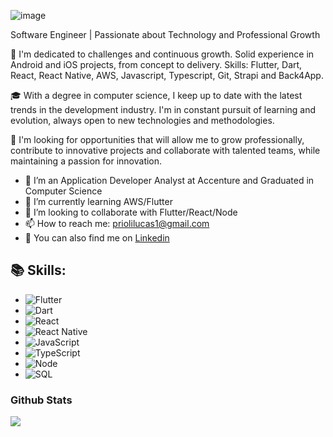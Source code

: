![image](https://user-images.githubusercontent.com/56166862/105250290-42267b80-5b58-11eb-8b6f-96b0ebc96395.png)

Software Engineer | Passionate about Technology and Professional Growth

🚀 I'm dedicated to challenges and continuous growth. Solid experience in Android and iOS projects, from concept to delivery. Skills: Flutter, Dart, React, React Native, AWS, Javascript, Typescript, Git, Strapi and Back4App.

🎓 With a degree in computer science, I keep up to date with the latest trends in the development industry. I'm in constant pursuit of learning and evolution, always open to new technologies and methodologies.

💼 I'm looking for opportunities that will allow me to grow professionally, contribute to innovative projects and collaborate with talented teams, while maintaining a passion for innovation.

- 🏢 I’m an Application Developer Analyst at Accenture and Graduated in Computer Science
- 🌱 I’m currently learning AWS/Flutter
- 👯 I’m looking to collaborate with Flutter/React/Node
- 📫 How to reach me: priolilucas1@gmail.com
- 🔗 You can also find me on [Linkedin](https://www.linkedin.com/in/lucas-prioli/)

<h2>📚 Skills:</h2>

- ![Flutter](https://img.shields.io/badge/-Flutter-222222?style=flat&logo=flutter)
- ![Dart](https://img.shields.io/badge/-dart-222222?style=flat&logo=dart)
- ![React](https://img.shields.io/badge/-React-222222?style=flat&logo=react)
- ![React Native](https://img.shields.io/badge/-ReactNative-222222?style=flat&logo=react)
- ![JavaScript](https://img.shields.io/badge/-JavaScript-222222?style=flat&logo=javascript)
- ![TypeScript](https://img.shields.io/badge/-TypeScript-222222?style=flat&logo=typescript)
- ![Node](https://img.shields.io/badge/-Node-222222?style=flat&logo=node.js) 
- ![SQL](https://img.shields.io/badge/-SQL-222222?style=flat&logo=sql)

<h3> Github Stats </h3>

  <a href="https://github.com/priolilucas1">
    <img src="https://github-readme-stats.vercel.app/api?username=priolilucas1&show_icons=true&hide_border=true" />
  </a> 


